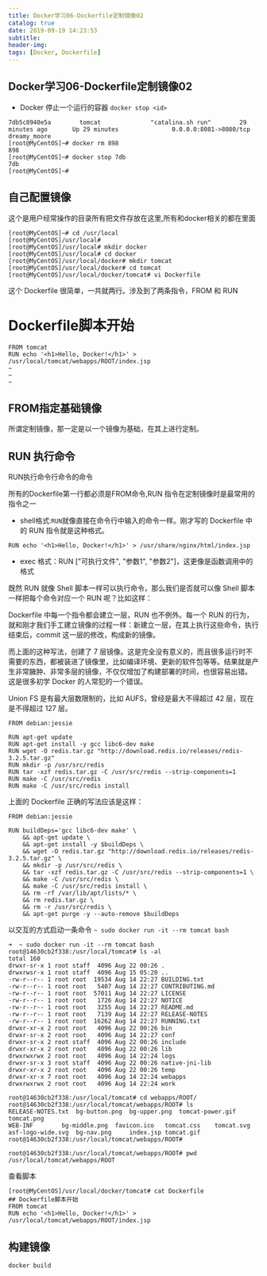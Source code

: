 ```yaml
---
title: Docker学习06-Dockerfile定制镜像02
catalog: true
date: 2019-09-19 14:23:53
subtitle:
header-img:
tags: [Docker, Dockerfile]
---
```


## Docker学习06-Dockerfile定制镜像02

- Docker 停止一个运行的容器
`docker stop <id>`
~~~
7db5c8940e5a        tomcat              "catalina.sh run"        29 minutes ago       Up 29 minutes               0.0.0.0:8081->8080/tcp   dreamy_moore
[root@MyCentOS]~# docker rm 898
898
[root@MyCentOS]~# docker stop 7db
7db
[root@MyCentOS]~#
~~~

## 自己配置镜像
这个是用户经常操作的目录所有把文件存放在这里,所有和docker相关的都在里面
~~~
[root@MyCentOS]~# cd /usr/local
[root@MyCentOS]/usr/local#
[root@MyCentOS]/usr/local# mkdir docker
[root@MyCentOS]/usr/local# cd docker
[root@MyCentOS]/usr/local/docker# mkdir tomcat
[root@MyCentOS]/usr/local/docker# cd tomcat
[root@MyCentOS]/usr/local/docker/tomcat# vi Dockerfile
~~~

这个 Dockerfile 很简单，一共就两行。涉及到了两条指令，FROM 和 RUN
# Dockerfile脚本开始
~~~
FROM tomcat
RUN echo '<h1>Hello, Docker!</h1>' > /usr/local/tomcat/webapps/ROOT/index.jsp
~                                                                                        
~                                                                                           
~ 
~~~
## FROM指定基础镜像
所谓定制镜像，那一定是以一个镜像为基础，在其上进行定制。

## RUN 执行命令
RUN执行命令行命令的命令

所有的Dockerfile第一行都必须是FROM命令,RUN 指令在定制镜像时是最常用的指令之一
- shell格式:`RUN`就像直接在命令行中输入的命令一样。刚才写的 Dockerfile 中的 RUN 指令就是这种格式。
~~~
RUN echo '<h1>Hello, Docker!</h1>' > /usr/share/nginx/html/index.jsp
~~~

- exec 格式：RUN ["可执行文件", "参数1", "参数2"]，这更像是函数调用中的格式

既然 RUN 就像 Shell 脚本一样可以执行命令，那么我们是否就可以像 Shell 脚本一样把每个命令对应一个 RUN 呢？比如这样：

Dockerfile 中每一个指令都会建立一层，RUN 也不例外。每一个 RUN 的行为，就和刚才我们手工建立镜像的过程一样：新建立一层，在其上执行这些命令，执行结束后，commit 这一层的修改，构成新的镜像。

而上面的这种写法，创建了 7 层镜像。这是完全没有意义的，而且很多运行时不需要的东西，都被装进了镜像里，比如编译环境、更新的软件包等等。结果就是产生非常臃肿、非常多层的镜像，不仅仅增加了构建部署的时间，也很容易出错。 这是很多初学 Docker 的人常犯的一个错误。

Union FS 是有最大层数限制的，比如 AUFS，曾经是最大不得超过 42 层，现在是不得超过 127 层。

~~~
FROM debian:jessie

RUN apt-get update
RUN apt-get install -y gcc libc6-dev make
RUN wget -O redis.tar.gz "http://download.redis.io/releases/redis-3.2.5.tar.gz"
RUN mkdir -p /usr/src/redis
RUN tar -xzf redis.tar.gz -C /usr/src/redis --strip-components=1
RUN make -C /usr/src/redis
RUN make -C /usr/src/redis install
~~~

上面的 Dockerfile 正确的写法应该是这样：
~~~
FROM debian:jessie

RUN buildDeps='gcc libc6-dev make' \
    && apt-get update \
    && apt-get install -y $buildDeps \
    && wget -O redis.tar.gz "http://download.redis.io/releases/redis-3.2.5.tar.gz" \
    && mkdir -p /usr/src/redis \
    && tar -xzf redis.tar.gz -C /usr/src/redis --strip-components=1 \
    && make -C /usr/src/redis \
    && make -C /usr/src/redis install \
    && rm -rf /var/lib/apt/lists/* \
    && rm redis.tar.gz \
    && rm -r /usr/src/redis \
    && apt-get purge -y --auto-remove $buildDeps
~~~

以交互的方式启动一条命令
`~ sudo docker run -it --rm tomcat bash`
~~~
➜  ~ sudo docker run -it --rm tomcat bash
root@14630cb2f338:/usr/local/tomcat# ls -al
total 160
drwxr-sr-x 1 root staff  4096 Aug 22 00:26 .
drwxrwsr-x 1 root staff  4096 Aug 15 05:20 ..
-rw-r--r-- 1 root root  19534 Aug 14 22:27 BUILDING.txt
-rw-r--r-- 1 root root   5407 Aug 14 22:27 CONTRIBUTING.md
-rw-r--r-- 1 root root  57011 Aug 14 22:27 LICENSE
-rw-r--r-- 1 root root   1726 Aug 14 22:27 NOTICE
-rw-r--r-- 1 root root   3255 Aug 14 22:27 README.md
-rw-r--r-- 1 root root   7139 Aug 14 22:27 RELEASE-NOTES
-rw-r--r-- 1 root root  16262 Aug 14 22:27 RUNNING.txt
drwxr-xr-x 2 root root   4096 Aug 22 00:26 bin
drwxr-sr-x 2 root root   4096 Aug 14 22:27 conf
drwxr-sr-x 2 root staff  4096 Aug 22 00:26 include
drwxr-xr-x 2 root root   4096 Aug 22 00:26 lib
drwxrwxrwx 2 root root   4096 Aug 14 22:24 logs
drwxr-sr-x 3 root staff  4096 Aug 22 00:26 native-jni-lib
drwxr-xr-x 2 root root   4096 Aug 22 00:26 temp
drwxr-xr-x 7 root root   4096 Aug 14 22:24 webapps
drwxrwxrwx 2 root root   4096 Aug 14 22:24 work

root@14630cb2f338:/usr/local/tomcat# cd webapps/ROOT/
root@14630cb2f338:/usr/local/tomcat/webapps/ROOT# ls
RELEASE-NOTES.txt  bg-button.png  bg-upper.png	tomcat-power.gif  tomcat.png
WEB-INF		   bg-middle.png  favicon.ico	tomcat.css	  tomcat.svg
asf-logo-wide.svg  bg-nav.png	  index.jsp	tomcat.gif
root@14630cb2f338:/usr/local/tomcat/webapps/ROOT#

root@14630cb2f338:/usr/local/tomcat/webapps/ROOT# pwd
/usr/local/tomcat/webapps/ROOT
~~~
查看脚本
~~~
[root@MyCentOS]/usr/local/docker/tomcat# cat Dockerfile
## Dockerfile脚本开始
FROM tomcat
RUN echo '<h1>Hello, Docker!</h1>' > /usr/local/tomcat/webapps/ROOT/index.jsp
~~~
## 构建镜像
`docker build`



